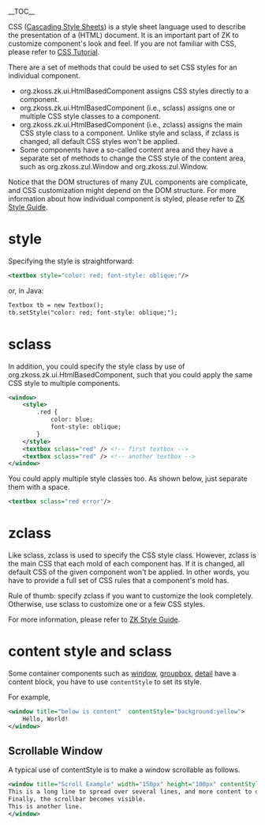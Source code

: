 \_\_TOC\_\_

CSS ([Cascading Style
Sheets](http://en.wikipedia.org/wiki/Cascading_Style_Sheets)) is a style
sheet language used to describe the presentation of a (HTML) document.
It is an important part of ZK to customize component's look and feel. If
you are not familiar with CSS, please refer to [CSS
Tutorial](http://www.w3schools.com/css/default.asp).

There are a set of methods that could be used to set CSS styles for an
individual component.

- <javadoc method="setStyle(java.lang.String)" type="interface">org.zkoss.zk.ui.HtmlBasedComponent</javadoc>
  assigns CSS styles directly to a component.
- <javadoc method="setSclass(java.lang.String)" type="interface">org.zkoss.zk.ui.HtmlBasedComponent</javadoc>
  (i.e., sclass) assigns one or multiple CSS style classes to a
  component.
- <javadoc method="setZclass(java.lang.String)" type="interface">org.zkoss.zk.ui.HtmlBasedComponent</javadoc>
  (i.e., zclass) assigns the main CSS style class to a component. Unlike
  style and sclass, if zclass is changed, all default CSS styles won't
  be applied.
- Some components have a so-called content area and they have a separate
  set of methods to change the CSS style of the content area, such as
  <javadoc method="setContentStyle(java.lang.String)">org.zkoss.zul.Window</javadoc>
  and
  <javadoc method="setContentSclass(java.lang.String)">org.zkoss.zul.Window</javadoc>.

Notice that the DOM structures of many ZUL components are complicate,
and CSS customization might depend on the DOM structure. For more
information about how individual component is styled, please refer to
[ZK Style Guide](ZK_Style_Guide).

# style

Specifying the style is straightforward:

``` xml
<textbox style="color: red; font-style: oblique;"/>
```

or, in Java:

``` xml
Textbox tb = new Textbox();
tb.setStyle("color: red; font-style: oblique;");
```

# sclass

In addition, you could specify the style class by use of
<javadoc method="setSclass(java.lang.String)">org.zkoss.zk.ui.HtmlBasedComponent</javadoc>,
such that you could apply the same CSS style to multiple components.

``` xml
<window>
    <style>
        .red {
            color: blue;
            font-style: oblique;
        }
    </style>
    <textbox sclass="red" /> <!-- first textbox -->
    <textbox sclass="red" /> <!-- another textbox -->
</window>
```

You could apply multiple style classes too. As shown below, just
separate them with a space.

``` xml
<textbox sclass="red error"/>
```

# zclass

Like sclass, zclass is used to specify the CSS style class. However,
zclass is the main CSS that each mold of each component has. If it is
changed, all default CSS of the given component won't be applied. In
other words, you have to provide a full set of CSS rules that a
component's mold has.

Rule of thumb: specify zclass if you want to customize the look
completely. Otherwise, use sclass to customize one or a few CSS styles.

For more information, please refer to [ZK Style
Guide](ZK_Style_Guide/ZK_Class_Concept/Zclass).

# content style and sclass

Some container components such as
[window](ZK_Component_Reference/Containers/Window),
[groupbox](ZK_Component_Reference/Containers/Groupbox),
[detail](ZK_Component_Reference/Data/Grid/Detail) have a
content block, you have to use `contentStyle` to set its style.

For example,

``` xml
<window title="below is content"  contentStyle="background:yellow">
    Hello, World!    
</window>
```

## Scrollable Window

A typical use of contentStyle is to make a window scrollable as follows.

``` xml
<window title="Scroll Example" width="150px" height="100px" contentStyle="overflow:auto" >
This is a long line to spread over several lines, and more content to display.
Finally, the scrollbar becomes visible.
This is another line.
</window>
```
